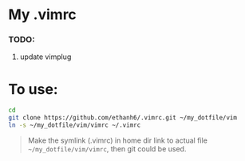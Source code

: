 # My .vimrc

### TODO:
1. update vimplug

# To use:
```sh
cd 
git clone https://github.com/ethanh6/.vimrc.git ~/my_dotfile/vim
ln -s ~/my_dotfile/vim/vimrc ~/.vimrc
```

> Make the symlink (.vimrc) in home dir link to actual file `~/my_dotfile/vim/vimrc`, then git could be used.
